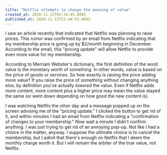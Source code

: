 ```yaml
---
title: "Netflix attempts to change the meaning of value"
created_at: 2020-11-12T03:14:45.000Z
published_at: 2020-11-12T22:44:53.000Z
---
```

I saw an article recently that indicated that Netflix was planning to raise prices. This rumor was confirmed by an email from Netflix indicating that my membership price is going up by $2/month beginning in December. According to the email, this "pricing update" will allow Netflix to provide even more value for my membership.

According to Merriam Webster's dictionary, the first definition of the word value is the monetary worth of something. In other words, value is based on the price of goods or services. So how exactly is raising the price adding more value? If you raise the price of something without changing anything else, by definition you've actually _lowered_ the value. Even if Netflix adds more content, more content plus a higher price may mean the value stayed the same (or went down depending on how good the new content is).

I was watching Netflix the other day and a message popped up on the screen advising me of the "pricing update." I clicked the button to get rid of it, and within minutes I had an email from Netflix indicating a "confirmation of changes to your membership." Now wait a minute I didn't confirm anything. I was just trying to get rid of an annoying pop-up. Not like I had a choice in the matter, anyway. I suppose the ultimate choice is to cancel the membership, but I admit that there's enough on Netflix that I deem the monthly charge worth it. But I will remain the arbiter of the true value, not Netflix.
